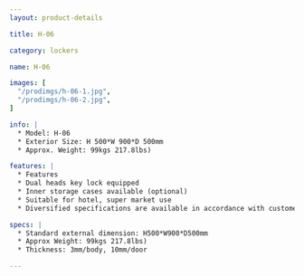 ```yaml
---
layout: product-details

title: H-06

category: lockers

name: H-06

images: [
  "/prodimgs/h-06-1.jpg",
  "/prodimgs/h-06-2.jpg",
]

info: |
  * Model: H-06
  * Exterior Size: H 500*W 900*D 500mm
  * Approx. Weight: 99kgs 217.8lbs)

features: |
  * Features
  * Dual heads key lock equipped
  * Inner storage cases available (optional)
  * Suitable for hotel, super market use
  * Diversified specifications are available in accordance with customer&#39;s requirements

specs: |
  * Standard external dimension: H500*W900*D500mm
  * Approx Weight: 99kgs 217.8lbs)
  * Thickness: 3mm/body, 10mm/door

---
```



